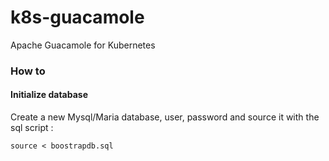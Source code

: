 # k8s-guacamole
Apache Guacamole for Kubernetes

### How to 

#### Initialize database
Create a new Mysql/Maria database, user, password and source it with the sql script : 

    source < boostrapdb.sql
    
    

